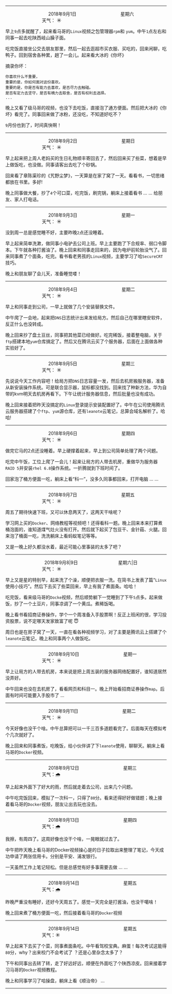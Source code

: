 ***
&nbsp;&nbsp;&nbsp;&nbsp;&nbsp;&nbsp;&nbsp;&nbsp;&nbsp;&nbsp;&nbsp;&nbsp;&nbsp;&nbsp;&nbsp;&nbsp;&nbsp;&nbsp;
&nbsp;&nbsp;&nbsp;&nbsp;&nbsp;&nbsp;&nbsp;&nbsp;&nbsp;&nbsp;&nbsp;&nbsp;&nbsp;&nbsp;           2018年9月1日
&nbsp;&nbsp;&nbsp;&nbsp;&nbsp;&nbsp;&nbsp;&nbsp;&nbsp;&nbsp;&nbsp;&nbsp;&nbsp;&nbsp;&nbsp;&nbsp;&nbsp;&nbsp;
&nbsp;&nbsp;&nbsp;&nbsp;&nbsp;&nbsp;&nbsp;&nbsp;&nbsp;&nbsp;&nbsp;&nbsp;&nbsp;&nbsp;                星期六
&nbsp;&nbsp;&nbsp;&nbsp;&nbsp;&nbsp;&nbsp;&nbsp;&nbsp;&nbsp;&nbsp;&nbsp;&nbsp;&nbsp;&nbsp;&nbsp;&nbsp;&nbsp;
&nbsp;&nbsp;&nbsp;&nbsp;&nbsp;&nbsp;&nbsp;&nbsp;&nbsp;&nbsp;&nbsp;&nbsp;&nbsp;&nbsp;&nbsp;&nbsp;&nbsp;&nbsp;
&nbsp;&nbsp;&nbsp;&nbsp;&nbsp;&nbsp;&nbsp;&nbsp;&nbsp;                                       天气： :sunny:

早上`9`点多就醒了，起来看马哥的`Linux`视频之包管理器`rpm`和 `yum`。中午`1`点左右和同事一起去吃陕西岐山臊子面。

吃完饭直接坐公交去朋友那里，然后一起去逛超市买衣服、买吃的，回来闲聊，吃鸭子。回到宿舍各种累，趟了一会儿。起来看大冰的《你坏》

摘录你坏：

```
你喜欢什么不重要，
重要的是，你如何面对这份喜欢。
重要的是，你是否有能力去喜欢，是否尽力去触碰。
是否有定力去坚守，是否有魄力去取舍，是否有权利去选择。
...
```
晚上又看了级马哥的视频，也没下去吃饭，直接泡了通方便面。然后把大冰的《你坏》看完了。同事回来做了冰粉，还没吃，不知道好吃不？

`9`月份也到了，时间真快啊！

***
&nbsp;&nbsp;&nbsp;&nbsp;&nbsp;&nbsp;&nbsp;&nbsp;&nbsp;&nbsp;&nbsp;&nbsp;&nbsp;&nbsp;&nbsp;&nbsp;&nbsp;&nbsp;
&nbsp;&nbsp;&nbsp;&nbsp;&nbsp;&nbsp;&nbsp;&nbsp;&nbsp;&nbsp;&nbsp;&nbsp;&nbsp;&nbsp;           2018年9月2日
&nbsp;&nbsp;&nbsp;&nbsp;&nbsp;&nbsp;&nbsp;&nbsp;&nbsp;&nbsp;&nbsp;&nbsp;&nbsp;&nbsp;&nbsp;&nbsp;&nbsp;&nbsp;
&nbsp;&nbsp;&nbsp;&nbsp;&nbsp;&nbsp;&nbsp;&nbsp;&nbsp;&nbsp;&nbsp;&nbsp;&nbsp;&nbsp;                星期日
&nbsp;&nbsp;&nbsp;&nbsp;&nbsp;&nbsp;&nbsp;&nbsp;&nbsp;&nbsp;&nbsp;&nbsp;&nbsp;&nbsp;&nbsp;&nbsp;&nbsp;&nbsp;
&nbsp;&nbsp;&nbsp;&nbsp;&nbsp;&nbsp;&nbsp;&nbsp;&nbsp;&nbsp;&nbsp;&nbsp;&nbsp;&nbsp;&nbsp;&nbsp;&nbsp;&nbsp;
&nbsp;&nbsp;&nbsp;&nbsp;&nbsp;&nbsp;&nbsp;&nbsp;&nbsp;                                       天气： :sunny:

早上起来把上周人老妈买的生日礼物顺丰寄回去了，然后回来买了些菜，想着是早上做饭吃，也没做。同事请客出去吃了个砂锅。

回来看了章陈渠珍的《艽野尘梦》，一天算是在家了窝了一天。看看书，一切思绪都放在书里。多好!
 
晚上同事做大餐，抄了`4`个可口菜，吃完饭，刷完锅，躺床上接着看书 ... ... 给朋友、家人打电话。

***
&nbsp;&nbsp;&nbsp;&nbsp;&nbsp;&nbsp;&nbsp;&nbsp;&nbsp;&nbsp;&nbsp;&nbsp;&nbsp;&nbsp;&nbsp;&nbsp;&nbsp;&nbsp;
&nbsp;&nbsp;&nbsp;&nbsp;&nbsp;&nbsp;&nbsp;&nbsp;&nbsp;&nbsp;&nbsp;&nbsp;&nbsp;&nbsp;           2018年9月3日
&nbsp;&nbsp;&nbsp;&nbsp;&nbsp;&nbsp;&nbsp;&nbsp;&nbsp;&nbsp;&nbsp;&nbsp;&nbsp;&nbsp;&nbsp;&nbsp;&nbsp;&nbsp;
&nbsp;&nbsp;&nbsp;&nbsp;&nbsp;&nbsp;&nbsp;&nbsp;&nbsp;&nbsp;&nbsp;&nbsp;&nbsp;&nbsp;                星期一
&nbsp;&nbsp;&nbsp;&nbsp;&nbsp;&nbsp;&nbsp;&nbsp;&nbsp;&nbsp;&nbsp;&nbsp;&nbsp;&nbsp;&nbsp;&nbsp;&nbsp;&nbsp;
&nbsp;&nbsp;&nbsp;&nbsp;&nbsp;&nbsp;&nbsp;&nbsp;&nbsp;&nbsp;&nbsp;&nbsp;&nbsp;&nbsp;&nbsp;&nbsp;&nbsp;&nbsp;
&nbsp;&nbsp;&nbsp;&nbsp;&nbsp;&nbsp;&nbsp;&nbsp;&nbsp;                                       天气： :sunny:

没到周一总是感觉睡不好，主要昨晚`2`点还没睡着。

早上起来简单洗漱，做同事小电驴去公司上班。早上主要跑了下合规率、弱口令脚本。下午就各种打酱油了。晚上回来和同事走回来的，因为电炉前轮胎没气了。回来同事煮了个面条，吃完。看书看老男孩的`Linux`视频，主要学习了哈`SecureCRT`技巧。

晚上和朋友聊了会儿天，准备睡觉喽！

***
&nbsp;&nbsp;&nbsp;&nbsp;&nbsp;&nbsp;&nbsp;&nbsp;&nbsp;&nbsp;&nbsp;&nbsp;&nbsp;&nbsp;&nbsp;&nbsp;&nbsp;&nbsp;
&nbsp;&nbsp;&nbsp;&nbsp;&nbsp;&nbsp;&nbsp;&nbsp;&nbsp;&nbsp;&nbsp;&nbsp;&nbsp;&nbsp;           2018年9月4日
&nbsp;&nbsp;&nbsp;&nbsp;&nbsp;&nbsp;&nbsp;&nbsp;&nbsp;&nbsp;&nbsp;&nbsp;&nbsp;&nbsp;&nbsp;&nbsp;&nbsp;&nbsp;
&nbsp;&nbsp;&nbsp;&nbsp;&nbsp;&nbsp;&nbsp;&nbsp;&nbsp;&nbsp;&nbsp;&nbsp;&nbsp;&nbsp;                星期二
&nbsp;&nbsp;&nbsp;&nbsp;&nbsp;&nbsp;&nbsp;&nbsp;&nbsp;&nbsp;&nbsp;&nbsp;&nbsp;&nbsp;&nbsp;&nbsp;&nbsp;&nbsp;
&nbsp;&nbsp;&nbsp;&nbsp;&nbsp;&nbsp;&nbsp;&nbsp;&nbsp;&nbsp;&nbsp;&nbsp;&nbsp;&nbsp;&nbsp;&nbsp;&nbsp;&nbsp;
&nbsp;&nbsp;&nbsp;&nbsp;&nbsp;&nbsp;&nbsp;&nbsp;&nbsp;                                       天气： :sunny:

早上和同事走到公司，一早上就做了几个安装替换文件。

中午爬了一会地，起来把`DNS`日志统计出来发给局方。然后自己在哪里瞎安软件，反正什么也没转成。

晚上回来抄了盘土豆丝，同事把其他菜已经做好。吃完稀饭，接着整电脑，关于`ftp`搭建本地`yum`仓库搞定了。然后又在腾讯云买了个服务器，后面在上面做各种实验好了。

***
&nbsp;&nbsp;&nbsp;&nbsp;&nbsp;&nbsp;&nbsp;&nbsp;&nbsp;&nbsp;&nbsp;&nbsp;&nbsp;&nbsp;&nbsp;&nbsp;&nbsp;&nbsp;
&nbsp;&nbsp;&nbsp;&nbsp;&nbsp;&nbsp;&nbsp;&nbsp;&nbsp;&nbsp;&nbsp;&nbsp;&nbsp;&nbsp;           2018年9月5日
&nbsp;&nbsp;&nbsp;&nbsp;&nbsp;&nbsp;&nbsp;&nbsp;&nbsp;&nbsp;&nbsp;&nbsp;&nbsp;&nbsp;&nbsp;&nbsp;&nbsp;&nbsp;
&nbsp;&nbsp;&nbsp;&nbsp;&nbsp;&nbsp;&nbsp;&nbsp;&nbsp;&nbsp;&nbsp;&nbsp;&nbsp;&nbsp;                星期三
&nbsp;&nbsp;&nbsp;&nbsp;&nbsp;&nbsp;&nbsp;&nbsp;&nbsp;&nbsp;&nbsp;&nbsp;&nbsp;&nbsp;&nbsp;&nbsp;&nbsp;&nbsp;
&nbsp;&nbsp;&nbsp;&nbsp;&nbsp;&nbsp;&nbsp;&nbsp;&nbsp;&nbsp;&nbsp;&nbsp;&nbsp;&nbsp;&nbsp;&nbsp;&nbsp;&nbsp;
&nbsp;&nbsp;&nbsp;&nbsp;&nbsp;&nbsp;&nbsp;&nbsp;&nbsp;                                       天气： :sunny:

先说说今天工作内容吧！给局方把`DNS`日志容量一发，然后去机房搬服务器，准备从新安装操作系统。可是联合显示器，鼠标都没找到。回来找了种新方法，华为自带的kvm明天去机房再看下。下午让统计服务器信息，然后批量也没有成功。

晚上回来接着把昨天没搞定的`Linux`登录提示安装配置好了。中午在公司使用腾讯云服务器搭建了个`ftp`、`yum`源仓库，还有`leanote`云笔记，总算会域名解析了。哈哈!

***
&nbsp;&nbsp;&nbsp;&nbsp;&nbsp;&nbsp;&nbsp;&nbsp;&nbsp;&nbsp;&nbsp;&nbsp;&nbsp;&nbsp;&nbsp;&nbsp;&nbsp;&nbsp;
&nbsp;&nbsp;&nbsp;&nbsp;&nbsp;&nbsp;&nbsp;&nbsp;&nbsp;&nbsp;&nbsp;&nbsp;&nbsp;&nbsp;           2018年9月6日
&nbsp;&nbsp;&nbsp;&nbsp;&nbsp;&nbsp;&nbsp;&nbsp;&nbsp;&nbsp;&nbsp;&nbsp;&nbsp;&nbsp;&nbsp;&nbsp;&nbsp;&nbsp;
&nbsp;&nbsp;&nbsp;&nbsp;&nbsp;&nbsp;&nbsp;&nbsp;&nbsp;&nbsp;&nbsp;&nbsp;&nbsp;&nbsp;                星期四
&nbsp;&nbsp;&nbsp;&nbsp;&nbsp;&nbsp;&nbsp;&nbsp;&nbsp;&nbsp;&nbsp;&nbsp;&nbsp;&nbsp;&nbsp;&nbsp;&nbsp;&nbsp;
&nbsp;&nbsp;&nbsp;&nbsp;&nbsp;&nbsp;&nbsp;&nbsp;&nbsp;&nbsp;&nbsp;&nbsp;&nbsp;&nbsp;&nbsp;&nbsp;&nbsp;&nbsp;
&nbsp;&nbsp;&nbsp;&nbsp;&nbsp;&nbsp;&nbsp;&nbsp;&nbsp;                                       天气： :sunny:

做完它马的2点还没睡着。早上硬撑着起来，早上到公司简单处理了两个问题。

吃完中午饭，工位上爬了一会儿！起来让局方的人带去机房，重做华为服务器`RAID 5`并安装`rhel 6.8`操作系统。一折腾就到下班时间了。

回家泡了桶方便面一吃，躺床上看“科一”，没多久同事都回来，打开电脑 ... ...

***
&nbsp;&nbsp;&nbsp;&nbsp;&nbsp;&nbsp;&nbsp;&nbsp;&nbsp;&nbsp;&nbsp;&nbsp;&nbsp;&nbsp;&nbsp;&nbsp;&nbsp;&nbsp;
&nbsp;&nbsp;&nbsp;&nbsp;&nbsp;&nbsp;&nbsp;&nbsp;&nbsp;&nbsp;&nbsp;&nbsp;&nbsp;&nbsp;           2018年9月7日
&nbsp;&nbsp;&nbsp;&nbsp;&nbsp;&nbsp;&nbsp;&nbsp;&nbsp;&nbsp;&nbsp;&nbsp;&nbsp;&nbsp;&nbsp;&nbsp;&nbsp;&nbsp;
&nbsp;&nbsp;&nbsp;&nbsp;&nbsp;&nbsp;&nbsp;&nbsp;&nbsp;&nbsp;&nbsp;&nbsp;&nbsp;&nbsp;                星期五
&nbsp;&nbsp;&nbsp;&nbsp;&nbsp;&nbsp;&nbsp;&nbsp;&nbsp;&nbsp;&nbsp;&nbsp;&nbsp;&nbsp;&nbsp;&nbsp;&nbsp;&nbsp;
&nbsp;&nbsp;&nbsp;&nbsp;&nbsp;&nbsp;&nbsp;&nbsp;&nbsp;&nbsp;&nbsp;&nbsp;&nbsp;&nbsp;&nbsp;&nbsp;&nbsp;&nbsp;
&nbsp;&nbsp;&nbsp;&nbsp;&nbsp;&nbsp;&nbsp;&nbsp;&nbsp;                                       天气： :sunny:

周五了期待快速下班，又可以休息两天了，这两天干啥呢？

学习网上买的`Docker`、网络教程等视频吧！还得看科一题。晚上回来本来打算煮桶泡面的，谁知道煤气灶火没有打开。然后就下起买了包豆干、金针菇、火腿。回来泡了桶面一吃，洗洗躺床上看蚂蚁笔记等等。

又是一晚上好久都没水着，最近可能心里事装的太多了吧？

***
&nbsp;&nbsp;&nbsp;&nbsp;&nbsp;&nbsp;&nbsp;&nbsp;&nbsp;&nbsp;&nbsp;&nbsp;&nbsp;&nbsp;&nbsp;&nbsp;&nbsp;&nbsp;
&nbsp;&nbsp;&nbsp;&nbsp;&nbsp;&nbsp;&nbsp;&nbsp;&nbsp;&nbsp;&nbsp;          2018年9月8|9日
&nbsp;&nbsp;&nbsp;&nbsp;&nbsp;&nbsp;&nbsp;&nbsp;&nbsp;&nbsp;&nbsp;&nbsp;&nbsp;&nbsp;&nbsp;&nbsp;&nbsp;&nbsp;
&nbsp;&nbsp;&nbsp;&nbsp;&nbsp;&nbsp;&nbsp;&nbsp;&nbsp;&nbsp;&nbsp;                星期六|日
&nbsp;&nbsp;&nbsp;&nbsp;&nbsp;&nbsp;&nbsp;&nbsp;&nbsp;&nbsp;&nbsp;&nbsp;&nbsp;&nbsp;&nbsp;&nbsp;&nbsp;&nbsp;
&nbsp;&nbsp;&nbsp;&nbsp;&nbsp;&nbsp;&nbsp;&nbsp;&nbsp;&nbsp;&nbsp;&nbsp;&nbsp;&nbsp;&nbsp;&nbsp;&nbsp;&nbsp;
&nbsp;&nbsp;&nbsp;&nbsp;&nbsp;&nbsp;&nbsp;&nbsp;&nbsp;                                       天气： :sunny:

早上又是星的特别早，起来洗了个澡，顺便把衣服一洗。在简书上发表了篇“`Linux`使用小技巧”。然后下去买了些菜回来，早上有我了煮面条。哈哈！

吃完饭，看来级马哥的`Docke`视频，然后顺势躺下一觉睡到了下午`5`点多。起来做饭，抄了一个土豆片，同事凉调了一个黄瓜。煮稀饭喝。

晚上看书看招商证券操作，学个一个周准备入手股票啊！反正上班闲的很，学习投资股票，说不定哪天发家致富了呢 :innocent:

周日也是在房子窝了一天，一直在看各种视频学习，对了主要是腾讯云上搭建了个`leanote`云笔记，晚上和同事两个人做饭吃。


***
&nbsp;&nbsp;&nbsp;&nbsp;&nbsp;&nbsp;&nbsp;&nbsp;&nbsp;&nbsp;&nbsp;&nbsp;&nbsp;&nbsp;&nbsp;&nbsp;&nbsp;&nbsp;
&nbsp;&nbsp;&nbsp;&nbsp;&nbsp;&nbsp;&nbsp;&nbsp;&nbsp;&nbsp;&nbsp;&nbsp;&nbsp;&nbsp;           2018年9月10日
&nbsp;&nbsp;&nbsp;&nbsp;&nbsp;&nbsp;&nbsp;&nbsp;&nbsp;&nbsp;&nbsp;&nbsp;&nbsp;&nbsp;&nbsp;&nbsp;&nbsp;&nbsp;
&nbsp;&nbsp;&nbsp;&nbsp;&nbsp;&nbsp;&nbsp;&nbsp;&nbsp;&nbsp;&nbsp;&nbsp;&nbsp;&nbsp;                星期一
&nbsp;&nbsp;&nbsp;&nbsp;&nbsp;&nbsp;&nbsp;&nbsp;&nbsp;&nbsp;&nbsp;&nbsp;&nbsp;&nbsp;&nbsp;&nbsp;&nbsp;&nbsp;
&nbsp;&nbsp;&nbsp;&nbsp;&nbsp;&nbsp;&nbsp;&nbsp;&nbsp;&nbsp;&nbsp;&nbsp;&nbsp;&nbsp;&nbsp;&nbsp;&nbsp;&nbsp;
&nbsp;&nbsp;&nbsp;&nbsp;&nbsp;&nbsp;&nbsp;&nbsp;&nbsp;                                       天气： :sunny:

早上让局方的人带去机房，本来说是把上周五装的服务器网络配置好，谁知道居然没弄好。

中午回来也没在去机房了，看看网页和科目一。晚上开始看招商证券操作`map`。后面有时间可能要入手股市了 ...

***
&nbsp;&nbsp;&nbsp;&nbsp;&nbsp;&nbsp;&nbsp;&nbsp;&nbsp;&nbsp;&nbsp;&nbsp;&nbsp;&nbsp;&nbsp;&nbsp;&nbsp;&nbsp;
&nbsp;&nbsp;&nbsp;&nbsp;&nbsp;&nbsp;&nbsp;&nbsp;&nbsp;&nbsp;&nbsp;&nbsp;&nbsp;&nbsp;           2018年9月11日
&nbsp;&nbsp;&nbsp;&nbsp;&nbsp;&nbsp;&nbsp;&nbsp;&nbsp;&nbsp;&nbsp;&nbsp;&nbsp;&nbsp;&nbsp;&nbsp;&nbsp;&nbsp;
&nbsp;&nbsp;&nbsp;&nbsp;&nbsp;&nbsp;&nbsp;&nbsp;&nbsp;&nbsp;&nbsp;&nbsp;&nbsp;&nbsp;                星期二
&nbsp;&nbsp;&nbsp;&nbsp;&nbsp;&nbsp;&nbsp;&nbsp;&nbsp;&nbsp;&nbsp;&nbsp;&nbsp;&nbsp;&nbsp;&nbsp;&nbsp;&nbsp;
&nbsp;&nbsp;&nbsp;&nbsp;&nbsp;&nbsp;&nbsp;&nbsp;&nbsp;&nbsp;&nbsp;&nbsp;&nbsp;&nbsp;&nbsp;&nbsp;&nbsp;&nbsp;
&nbsp;&nbsp;&nbsp;&nbsp;&nbsp;&nbsp;&nbsp;&nbsp;&nbsp;                                       天气： :sunny:

今天好像也没干个啥。中午总算把可以一千三百多道题看完了。后面每天在模拟考个几次就好了。


晚上回来和同事煮饭，吃晚饭，给小伙伴讲了下`leanote`使用，聊聊天。躺床上看马哥的`Docker`视频。


***
&nbsp;&nbsp;&nbsp;&nbsp;&nbsp;&nbsp;&nbsp;&nbsp;&nbsp;&nbsp;&nbsp;&nbsp;&nbsp;&nbsp;&nbsp;&nbsp;&nbsp;&nbsp;
&nbsp;&nbsp;&nbsp;&nbsp;&nbsp;&nbsp;&nbsp;&nbsp;&nbsp;&nbsp;&nbsp;&nbsp;&nbsp;&nbsp;           2018年9月12日
&nbsp;&nbsp;&nbsp;&nbsp;&nbsp;&nbsp;&nbsp;&nbsp;&nbsp;&nbsp;&nbsp;&nbsp;&nbsp;&nbsp;&nbsp;&nbsp;&nbsp;&nbsp;
&nbsp;&nbsp;&nbsp;&nbsp;&nbsp;&nbsp;&nbsp;&nbsp;&nbsp;&nbsp;&nbsp;&nbsp;&nbsp;&nbsp;                星期三
&nbsp;&nbsp;&nbsp;&nbsp;&nbsp;&nbsp;&nbsp;&nbsp;&nbsp;&nbsp;&nbsp;&nbsp;&nbsp;&nbsp;&nbsp;&nbsp;&nbsp;&nbsp;
&nbsp;&nbsp;&nbsp;&nbsp;&nbsp;&nbsp;&nbsp;&nbsp;&nbsp;&nbsp;&nbsp;&nbsp;&nbsp;&nbsp;&nbsp;&nbsp;&nbsp;&nbsp;
&nbsp;&nbsp;&nbsp;&nbsp;&nbsp;&nbsp;&nbsp;&nbsp;&nbsp;                                       天气：:cloud_with_rain:

早上起来外面下了好大的雨，然后就走着去公司，出来几个问题。

中午吃完饭回来，模拟了一次科一，只得了`80`分。看来还得好好做错题；晚上接着看马哥的`Docker`视频，朋友让出去玩也没去。

***
&nbsp;&nbsp;&nbsp;&nbsp;&nbsp;&nbsp;&nbsp;&nbsp;&nbsp;&nbsp;&nbsp;&nbsp;&nbsp;&nbsp;&nbsp;&nbsp;&nbsp;&nbsp;
&nbsp;&nbsp;&nbsp;&nbsp;&nbsp;&nbsp;&nbsp;&nbsp;&nbsp;&nbsp;&nbsp;&nbsp;&nbsp;&nbsp;           2018年9月13日
&nbsp;&nbsp;&nbsp;&nbsp;&nbsp;&nbsp;&nbsp;&nbsp;&nbsp;&nbsp;&nbsp;&nbsp;&nbsp;&nbsp;&nbsp;&nbsp;&nbsp;&nbsp;
&nbsp;&nbsp;&nbsp;&nbsp;&nbsp;&nbsp;&nbsp;&nbsp;&nbsp;&nbsp;&nbsp;&nbsp;&nbsp;&nbsp;                星期四
&nbsp;&nbsp;&nbsp;&nbsp;&nbsp;&nbsp;&nbsp;&nbsp;&nbsp;&nbsp;&nbsp;&nbsp;&nbsp;&nbsp;&nbsp;&nbsp;&nbsp;&nbsp;
&nbsp;&nbsp;&nbsp;&nbsp;&nbsp;&nbsp;&nbsp;&nbsp;&nbsp;&nbsp;&nbsp;&nbsp;&nbsp;&nbsp;&nbsp;&nbsp;&nbsp;&nbsp;
&nbsp;&nbsp;&nbsp;&nbsp;&nbsp;&nbsp;&nbsp;&nbsp;&nbsp;                                       天气：:cloud_with_rain:

我擦，有周四了。这周好像也没干个啥，一晃眼就过去了。

中午把昨天晚上看马哥的Docker视频操心是的日子拉取出来整理了笔记，今天成功申请了两张信用卡。分别是平安、浦发银行。

一天虽然工作上笔记轻松。但是总感觉有好多事需要去做 ... ...

***
&nbsp;&nbsp;&nbsp;&nbsp;&nbsp;&nbsp;&nbsp;&nbsp;&nbsp;&nbsp;&nbsp;&nbsp;&nbsp;&nbsp;&nbsp;&nbsp;&nbsp;&nbsp;
&nbsp;&nbsp;&nbsp;&nbsp;&nbsp;&nbsp;&nbsp;&nbsp;&nbsp;&nbsp;&nbsp;&nbsp;&nbsp;&nbsp;           2018年9月14日
&nbsp;&nbsp;&nbsp;&nbsp;&nbsp;&nbsp;&nbsp;&nbsp;&nbsp;&nbsp;&nbsp;&nbsp;&nbsp;&nbsp;&nbsp;&nbsp;&nbsp;&nbsp;
&nbsp;&nbsp;&nbsp;&nbsp;&nbsp;&nbsp;&nbsp;&nbsp;&nbsp;&nbsp;&nbsp;&nbsp;&nbsp;&nbsp;                星期五
&nbsp;&nbsp;&nbsp;&nbsp;&nbsp;&nbsp;&nbsp;&nbsp;&nbsp;&nbsp;&nbsp;&nbsp;&nbsp;&nbsp;&nbsp;&nbsp;&nbsp;&nbsp;
&nbsp;&nbsp;&nbsp;&nbsp;&nbsp;&nbsp;&nbsp;&nbsp;&nbsp;&nbsp;&nbsp;&nbsp;&nbsp;&nbsp;&nbsp;&nbsp;&nbsp;&nbsp;
&nbsp;&nbsp;&nbsp;&nbsp;&nbsp;&nbsp;&nbsp;&nbsp;&nbsp;                                       天气：:cloud_with_rain:

昨晚严重没有睡好，还好今天周五了。感觉一天完全是打酱油，也没干噶啥！

晚上回来煮了桶方便面一吃，然后接着看马哥的`Docker`视频

***
&nbsp;&nbsp;&nbsp;&nbsp;&nbsp;&nbsp;&nbsp;&nbsp;&nbsp;&nbsp;&nbsp;&nbsp;&nbsp;&nbsp;&nbsp;&nbsp;&nbsp;&nbsp;
&nbsp;&nbsp;&nbsp;&nbsp;&nbsp;&nbsp;&nbsp;&nbsp;&nbsp;&nbsp;&nbsp;&nbsp;&nbsp;&nbsp;           2018年9月14日
&nbsp;&nbsp;&nbsp;&nbsp;&nbsp;&nbsp;&nbsp;&nbsp;&nbsp;&nbsp;&nbsp;&nbsp;&nbsp;&nbsp;&nbsp;&nbsp;&nbsp;&nbsp;
&nbsp;&nbsp;&nbsp;&nbsp;&nbsp;&nbsp;&nbsp;&nbsp;&nbsp;&nbsp;&nbsp;&nbsp;&nbsp;&nbsp;                星期五
&nbsp;&nbsp;&nbsp;&nbsp;&nbsp;&nbsp;&nbsp;&nbsp;&nbsp;&nbsp;&nbsp;&nbsp;&nbsp;&nbsp;&nbsp;&nbsp;&nbsp;&nbsp;
&nbsp;&nbsp;&nbsp;&nbsp;&nbsp;&nbsp;&nbsp;&nbsp;&nbsp;&nbsp;&nbsp;&nbsp;&nbsp;&nbsp;&nbsp;&nbsp;&nbsp;&nbsp;
&nbsp;&nbsp;&nbsp;&nbsp;&nbsp;&nbsp;&nbsp;&nbsp;&nbsp;                                       天气：:sunny:

早上起来下去买了个菜，同事煮面条吃。中午看驾校宝典。麻蛋！每次考试这能得`80`分，why？出来校门不会考试了 ？还是心里杂念太多了？

下午和同事出去转了转，走了好远好远，顺便在外面吃了个陕西凉皮。回来接着学习马哥的`Docker`视频教程。

晚上和同事学习了哈操盘，躺床上看《顺治帝》 ...

***
